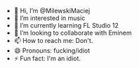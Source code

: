 - 👋 Hi, I’m @MilewskiMaciej
- 👀 I’m interested in music
- 🌱 I’m currently learning FL Studio 12
- 💞️ I’m looking to collaborate with Eminem
- 📫 How to reach me: Don't.
- 😄 Pronouns: fucking/idiot
- ⚡ Fun fact: I'm an idiot.

<!---
MilewskiMaciej/MilewskiMaciej is a ✨ special ✨ repository because its `README.md` (this file) appears on your GitHub profile.
You can click the Preview link to take a look at your changes.
--->
